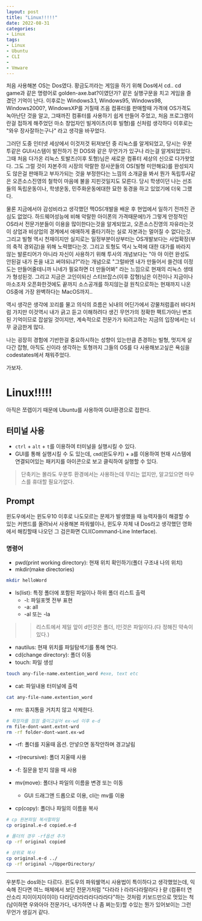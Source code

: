 ```yaml
---
layout: post
title: "Linux!!!!!"
date: 2022-08-31
categories:
- Linux
tags:
- Linux
- Ubuntu
- CLI
- 
- Vmware
---
```


처음 사용해본 OS는 Dos였다. 황금도끼라는 게임을 하기 위해 Dos에서 cd.. cd game과 같은 명령어로 golden-axe.bat?이였던가? 같은 실행구문을 치고 게임을 즐겼던 기억이 난다. 이후로는 Windows3.1, Windows95, Windows98, Windows2000?, WindowsXP를 거칠때 즈음 컴퓨터를 판매할때 가격에 OS가격도 녹아난단 것을 알고, 그때까진 컴퓨터를 사용하기 쉽게 만들어 주었고, 처음 프로그램이란걸 접하게 해주었던 마소 창업자인 빌게이츠(이후 빌형)를 신처럼 생각하다 이후로는 "와우 장사잘하는구나" 라고 생각을 바꾸었다. 

그러던 도중 인터넷 세상에서 이것저것 뒤져보던 중 리눅스를 알게되었고, 당시는 우분투같은 GUI시스템이 발전하기 전 DOS와 같은 무언가가 있구나 라는걸 알게되었었다. 그때 처음 다가온 리눅스 토발즈(이후 토형)님은 새로운 컴퓨터 세상의 신으로 다가왓었다. 그도 그럴 것이 자본주의 시장의 악랄한 장사꾼들의 OS(빌형 미안해요)를 완성되지도 않은걸 판매하고 부자가되는 것을 부정한다는 느낌의 소개글을 봐서 뭔가 독립투사같은 오픈소스진영의 철학이 마음에 불을 지핀것일지도 모른다. 당시 학생이던 나는 선조들의 독립운동이나, 학생운동, 민주화운동에대한 묘한 동경을 하고 있었기에 더욱 그랬다.

물론 지금에서야 감성비라고 생각했던 맥OS(개발을 배운 후 현업에서 일하기 전까진 관심도 없었다. 하드웨어성능에 비해 악랄한 아이폰의 가격때문에!)가 그렇게 안정적인 OS라서 전문가분들이 이용을 많이한다는것을 알게되었고, 오픈소스진영의 자유라는것이 상업과 비상업의 경계에서 애매하게 줄타기하는 실로 자본과는 멀어질 수 없다는것. 그리고 빌형 역시 천재이지만 실지로는 일정부분이상부터는 OS개발보다는 사업확장(부의 축적 경외감)을 위해 노력했다는것. 그리고 토형도 역시 노력에 대한 대가를 바라지 않는 발룬티어가 아니라 자신이 사용하기 위해 투사의 개념보다는 "아 야 이런 완성도 안된걸 내가 돈을 내고 써야되냐?"라는 개념으로 "그럴바엔 내가 만들어서 쓸건데 이정도는 만들어줄테니까 니네가 필요하면 더 만들어봐" 라는 느낌으로 현재의 리눅스 생태가 형성된것. 그리고 지금은 고인이되신 스티브잡스(이후 잡형)님은 이전이나 지금이나 마소조차 오픈화한것에도 끝까지 소스공개를 하지않는걸 원칙으로하는 현재까지 나온 OS중에 가장 완벽하다는 MacOS까지..

역시 생각은 생각에 꼬리를 물고 의식의 흐름은 뇌내의 어딘가에서 강물처럼흘러 바다처럼 가지만 이것역시 내가 긁고 듣고 이해하려다 생긴 무언가의 정확한 팩트가아닌 변조된 기억이므로 잡설일 것이지만, 계속적으로 전문가가 되려고하는 지금의 입장에서는 너무 궁금한게 많다.

나는 굉장히 경험에 기반한걸 중요하시하는 성향이 있는만큼 존경하는 빌형, 멋지게 살다간 잡형, 아직도 신이라 생각하는 토형까지 그들의 OS를 다 사용해보고싶은 욕심을 codestates에서 채워주었다.

가보자.

# Linux!!!!!
아직은 쪼렙이기 때문에 Ubuntu를 사용하여 GUI환경으로 접한다.

## 터미널 사용
- `ctrl` + `alt` + `t`를 이용하여 터미널을 실행시킬 수 있다. 
- GUI를 통해 실행시킬 수 도 있는데, `cmd`(윈도우키) + `a`를 이용하여 현재 시스템에 연결되어있는 패키지를 아이콘으로 보고 클릭하여 실행할 수 있다.
> 단축키는 몰라도 우분투 환경에서는 사용하는데 무리는 없지만, 알고있으면 마우스를 휴대할 필요가없다.

## Prompt
윈도우에서는 윈도우10 이후로 나도모르는 문제가 발생했을 때 능력자들이 해결할 수 있는 커맨드를 올려놔서 사용해본 파워쉘이나, 윈도우 자체 내 Dos라고 생각했던 영화에서 해킹할때 나오던 그 검은화면 CLI(Command-Line Interface).

### 명령어
- pwd(print working directory): 현재 위치 확인하기(폴더 구조내 나의 위치)
- mkdir(make directories)

```bash
mkdir helloWord
```
- ls(list): 특정 폴더에 포함된 파일이나 하위 폴더 리스트 출력
  - -l: 파일포멧 전부 표현
  - -a: all
  - -al 또는 -la

> > 리스트에서 제일 앞이 d인것은 폴더, l인것은 파일이다.(다 정해진 약속이 있다.)

- nautilus: 현재 위치를 파일탐색기를 통해 연다.
- cd(change directory): 폴더 이동
- touch: 파일 생성

```bash
touch any-file-name.extention_word #exe, text etc
```

- cat: 파일내용 터미널에 출력

```bash
cat any-file-name.extention_word
```

- rm: 휴지통을 거치치 않고 삭제한다.

```bash
# 확장자를 점점 줄이고싶어 ex-wd 이후 e-d
rm file-dont-want.extnt-wrd
rm -rf folder-dont-want.ex-wd
```
  - -rf: 폴더를 지울때 옵션. 안넣으면 동작안하며 경고날림
  - -r(recursive): 폴더 지울때 사용
  - -f: 질문을 받지 않을 때 사용

- mv(move): 폴더나 파일의 이름을 변경 또는 이동
  - GUI 드래그앤 드롭으로 이용, cli는 mv를 이용
- cp(copy): 폴더나 파일의 이름을 복사

```bash
# cp 원본파일 복사할파일
cp original.e-d copied.e-d

# 폴더의 경우 -rf옵션 추가
cp -rf original copied

# 상위로 복사
cp original.e-d ../
cp -rf original ~/UpperDirectory/
```

---
우분투는 dos와는 다르다. 윈도우의 파워쉘역시 사용법이 특이하다고 생각했었는데, 익숙해 진다면 여느 매체에서 보던 전문가처럼 "다라라ㅏ라라다라랄라다ㅏ랃 (컴퓨터 연산소리 지이이지이이이) 다라닫라라라라다라라다"하는 것처럼 키보드만으로 멋있는 척(남이하면 우와아아 전문가다, 내가하면 나 좀 쩌는듯)할 수있는 뭔가 있어보이는 그런 무언가 생길거 같다.
<!-- > ## 참고
> []() -->